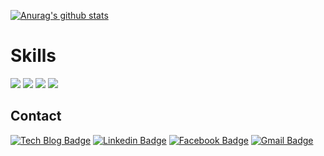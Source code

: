 

[![Anurag's github stats](https://github-readme-stats.vercel.app/api?username=ellachoy)](https://github.com/ellachoy/github-readme-stats)


# Skills

<img src="https://img.shields.io/badge/HTML5-E34F26?style=flat-square&logo=HTML5&logoColor=white" />
<!--<img src="https://img.shields.io/badge/Scss-green?style=flat&logo=Sass&logoColor=CC6699"/>-->
<img src="https://img.shields.io/badge/CSS3-black?style=flat&logo=CSS3&logoColor=1572B6"/>
<img src="https://img.shields.io/badge/Javascript-black?style=flat&logo=CSS3&logoColor=F7DF1E"/>
<img src="https://img.shields.io/badge/React-white?style=flat&logo=CSS3&logoColor=61DAFB"/>


## Contact

 [![Tech Blog Badge](http://img.shields.io/badge/-Tech%20blog-black?style=flat-square&logo=github&link=https://github.com/ellachoy)](https://github.com/ellachoy)
  [![Linkedin Badge](https://img.shields.io/badge/-LinkedIn-blue?style=flat-square&logo=Linkedin&logoColor=white&link=https://https://www.linkedin.com/in/ella-c-2b2201153/)](https://www.linkedin.com/in/ella-c-2b2201153/)
  [![Facebook Badge](https://img.shields.io/badge/facebook-1877f2?style=flat-square&logo=facebook&logoColor=white&link=https://www.facebook.com/profile.php?id=100065207287918)](https://www.facebook.com/profile.php?id=100065207287918)
  [![Gmail Badge](https://img.shields.io/badge/Gmail-d14836?style=flat-square&logo=Gmail&logoColor=white&link=mailto:egal21de@gmail.com)](mailto:egal21de@gmail.com)

<!--
**ellachoy/ellaChoy** is a ✨ _special_ ✨ repository because its `README.md` (this file) appears on your GitHub profile.

Here are some ideas to get you started:

- 🔭 I’m currently working on ...
- 🌱 I’m currently learning ...
- 👯 I’m looking to collaborate on ...
- 🤔 I’m looking for help with ...
- 💬 Ask me about ...
- 📫 How to reach me: ...
- 😄 Pronouns: ...
- ⚡ Fun fact: ...
-->
